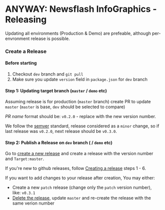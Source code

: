 # ANYWAY: Newsflash InfoGraphics - Releasing

Updating all environments (Production & Demo) are prefeable, although per-envronment release is possible.

### Create a Release

#### Before starting
1. Checkout `dev` branch and `git pull`
1. Make sure you update `version` field in `package.json` for `dev` branch

#### Step 1: Updating target branch (`master` / `demo` etc)

Assuming release is for production (`master` branch)
create PR to update `master` (`master` is base, `dev` should be selected to compare)

_PR name_ format should be: `v0.2.0` - replace with the new version number.

We follow the [semver](https://semver.org/) standard, release considered as a `minor` change,
so if last release was `v0.2.0`, next release should be `v0.3.0`.

#### Step 2: Publish a Release on `dev` branch ( / `demo` etc)
Go to [create a new release](https://github.com/hasadna/anyway-newsflash-infographics/releases/new) and create a release with the version number and `Target:master`.

If you're new to github releases, follow [Creating a release](https://help.github.com/en/github/administering-a-repository/managing-releases-in-a-repository#creating-a-release) steps 1 - 6.

If you want to add changes to your release after creation, You may either:

- Create a new `patch` release (change only the `patch` version number), like: `v0.3.1`
- [Delete the release](https://help.github.com/en/github/administering-a-repository/managing-releases-in-a-repository#deleting-a-release), update `master` and re-create the release with the same verion number
